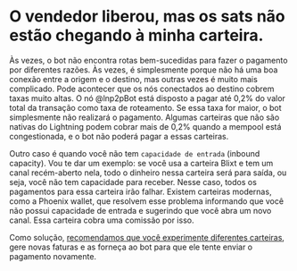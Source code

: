 # O vendedor liberou, mas os sats não estão chegando à minha carteira.

Às vezes, o bot não encontra rotas bem-sucedidas para fazer o pagamento por diferentes razões. Às vezes, é simplesmente porque não há uma boa conexão entre a origem e o destino, mas outras vezes é muito mais complicado. Pode acontecer que os nós conectados ao destino cobrem taxas muito altas. O nó @lnp2pBot está disposto a pagar até 0,2% do valor total da transação como taxa de roteamento. Se essa taxa for maior, o bot simplesmente não realizará o pagamento. Algumas carteiras que não são nativas do Lightning podem cobrar mais de 0,2% quando a mempool está congestionada, e o bot não poderá pagar a essas carteiras.

Outro caso é quando você não tem `capacidade de entrada` (inbound capacity). Vou te dar um exemplo: se você usa a carteira Blixt e tem um canal recém-aberto nela, todo o dinheiro nessa carteira será para saída, ou seja, você não tem capacidade para receber. Nesse caso, todos os pagamentos para essa carteira irão falhar. Existem carteiras modernas, como a Phoenix wallet, que resolvem esse problema informando que você não possui capacidade de entrada e sugerindo que você abra um novo canal. Essa carteira cobra uma comissão por isso.

Como solução, [recomendamos que você experimente diferentes carteiras](./recommended-wallets.md), gere novas faturas e as forneça ao bot para que ele tente enviar o pagamento novamente.
